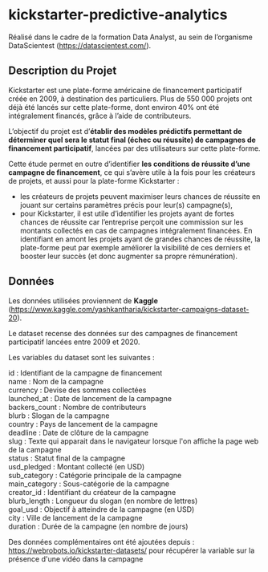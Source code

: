# kickstarter-predictive-analytics

Réalisé dans le cadre de la formation Data Analyst, au sein de l’organisme DataScientest (https://datascientest.com/).

## Description du Projet

Kickstarter est une plate-forme américaine de financement participatif créée en 2009, à destination des particuliers. Plus de 550 000 projets ont déjà été lancés sur cette plate-forme, dont environ 40% ont été intégralement financés, grâce à l’aide de contributeurs.

L’objectif du projet est d’**établir des modèles prédictifs permettant de déterminer quel sera le statut final (échec ou réussite) de campagnes de financement participatif**, lancées par des utilisateurs sur cette plate-forme.

Cette étude permet en outre d’identifier **les conditions de réussite d’une campagne de financement**, ce qui s’avère utile à la fois pour les créateurs de projets, et aussi pour la plate-forme Kickstarter :
- les créateurs de projets peuvent maximiser leurs chances de réussite en jouant sur certains paramètres précis pour leur(s) campagne(s),
- pour Kickstarter, il est utile d’identifier les projets ayant de fortes chances de réussite car l’entreprise perçoit une commission sur les montants collectés en cas de campagnes intégralement financées. 
En identifiant en amont les projets ayant de grandes chances de réussite, la plate-forme peut par exemple améliorer la visibilité de ces derniers et booster leur succès (et donc augmenter sa propre rémunération).

## Données

Les données utilisées proviennent de **Kaggle** (https://www.kaggle.com/yashkantharia/kickstarter-campaigns-dataset-20).

Le dataset recense des données sur des campagnes de financement participatif lancées entre 2009 et 2020. 

Les variables du dataset sont les suivantes :

id : 			Identifiant de la campagne de financement  
name :			Nom de la campagne  
currency : 		Devise des sommes collectées   
launched_at : 		Date de lancement de la campagne  
backers_count : 	Nombre de contributeurs  
blurb : 			Slogan de la campagne  
country :		Pays de lancement de la campagne  
deadline : 		Date de clôture de la campagne  
slug : 			Texte qui apparait dans le navigateur lorsque l'on affiche la page web de la campagne  
status : 			Statut final de la campagne  
usd_pledged : 		Montant collecté (en USD)  
sub_category : 		Catégorie principale de la campagne  
main_category : 	Sous-catégorie de la campagne  
creator_id : 		Identifiant du créateur de la campagne  
blurb_length : 		Longueur du slogan (en nombre de lettres)  
goal_usd : 		Objectif à atteindre de la campagne (en USD)  
city : 			Ville de lancement de la campagne  
duration :		Durée de la campagne (en nombre de jours)  

Des données complémentaires ont été ajoutées depuis : https://webrobots.io/kickstarter-datasets/ pour récupérer la variable sur la présence d'une vidéo dans la campagne
